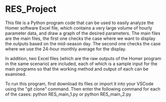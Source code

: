 # RES_Project
This file is a Python program code that can be used to easily analyze the Homer software Excel file, which contains a very large volume of hourly parameter data, and draw a graph of the desired parameters.
The main files are the main files, the first one checks the case where we want to display the outputs based on the mid-season day.
The second one checks the case where we use the 24-hour monthly average for the display.

In addition, two Excel files (which are the raw outputs of the Homer program in the same scenario) are included, each of which is a sample input for the main programs so that the working method and output of each can be examined.

To run this program, first download its files or import it into your VSCode using the "git clone" command.
Then enter the following command for each of the cases:
python RES_main_1.py 
or 
python RES_main_2.py
